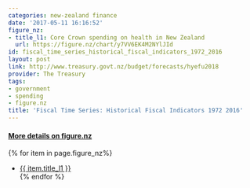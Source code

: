 ```yaml
---
categories: new-zealand finance
date: '2017-05-11 16:16:52'
figure_nz:
- title_l1: Core Crown spending on health in New Zealand
  url: https://figure.nz/chart/y7VV6EK4M2NYlJId
id: fiscal_time_series_historical_fiscal_indicators_1972_2016
layout: post
link: http://www.treasury.govt.nz/budget/forecasts/hyefu2018
provider: The Treasury
tags:
- government
- spending
- figure.nz
title: 'Fiscal Time Series: Historical Fiscal Indicators 1972 2016'
---
```


<h4><u> More details on figure.nz</u></h4>
{% for item in page.figure_nz%}
<ul class="post-list">
    <li><a href="{{ item.url }}">{{ item.title_l1 }}</a></li>
{% endfor %}
</ul>